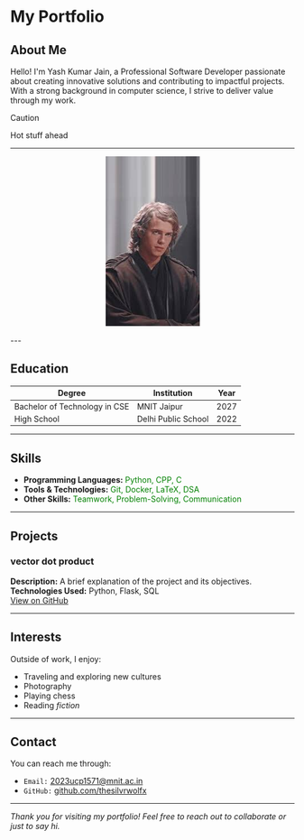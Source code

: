 # My Portfolio

## About Me
Hello! I'm Yash Kumar Jain, a Professional Software Developer passionate about creating innovative solutions and contributing to impactful projects. With a strong background in computer science, I strive to deliver value through my work.

>[!caution]
>Hot stuff ahead
---


<p align="center">
<img src=ani.jpeg>
</p>
---

## Education

| Degree             | Institution              | Year       |
|--------------------|--------------------------|------------|
| Bachelor of Technology in CSE | MNIT Jaipur | 2027    |
| High School | Delhi Public School           | 2022    |

---

## Skills
- **Programming Languages:** <span style="color: green">Python, CPP, C </span>
- **Tools & Technologies:**<span style="color: green"> Git, Docker, LaTeX, DSA</span>
- **Other Skills:** <span style="color: green">Teamwork, Problem-Solving, Communication</span>

---

## Projects

### vector dot product
**Description:** A brief explanation of the project and its objectives.  
**Technologies Used:** Python, Flask, SQL  
[View on GitHub](https://github.com/thesilvrwolfx/silvr-repo)

---

## Interests
Outside of work, I enjoy:  
- Traveling and exploring new cultures  
- Photography  
- Playing chess  
- Reading _fiction_

---

## Contact
You can reach me through:  
- `Email:` [2023ucp1571@mnit.ac.in](mailto:2023ucp1571@mnit.ac.in) 
- `GitHub:` [github.com/thesilvrwolfx](https://github.com/thesilvrwolfx)

---

*Thank you for visiting my portfolio! Feel free to reach out to collaborate or just to say hi.*
